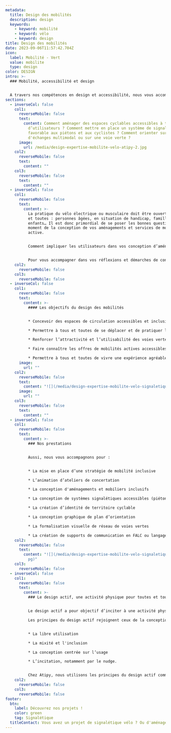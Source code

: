 ```yaml
---
metadata:
  title: Design des mobilités
  description: design
  keywords:
    - keyword: mobilité
    - keyword: vélo
    - keyword: design
title: Design des mobilités
date: 2023-09-06T11:57:42.704Z
icon:
  label: Mobilité - Vert
  value: mobilite
  type: design
color: DESIGN
intro: >-
  ### Mobilité, accessibilité et design


  A travers nos compétences en design et accessibilité, nous vous accompagnons dans votre projet territorial des mobilités actives.
sections:
  - inverseCol: false
    col1:
      reverseMobile: false
      text:
        content: Comment aménager des espaces cyclables accessibles à tous types
          d’utilisateurs ? Comment mettre en place un système de signalétique
          favorable aux piétons et aux cyclistes ? Comment orienter sur un plôe
          d'échanges multimodal ou sur une voie verte ?
      image:
        url: /media/design-expertise-mobilite-velo-atipy-2.jpg
    col2:
      reverseMobile: false
      text:
        content: ""
    col3:
      reverseMobile: false
      text:
        content: ""
  - inverseCol: false
    col1:
      reverseMobile: false
      text:
        content: >-
          La pratique du vélo électrique ou musculaire doit être ouverte à tous
          et toutes : personnes âgées, en situation de handicap, familles,
          enfants… Il est donc primordial de se poser les bonnes questions au
          moment de la conception de vos aménagements et services de mobilité
          active.


          Comment impliquer les utilisateurs dans vos conception d’aménagements cyclables ? Comment créer une identité impactante sur l’ensemble d’un territoire cyclable ? Comment informer tous les publics des services liés au vélo ? Comment créer une signalétique d’orientation accessible destinée aux cyclistes ? Comment permettre une bonne expérience à tous types d’utilisateurs ?


          Pour vous accompagner dans vos réflexions et démarches de conception, notre équipe pluridisciplinaire est composée de consultants en accessibilité, designers et urbanistes. Nous utilisons les principes de la conception universelle et du design actif.
    col2:
      reverseMobile: false
    col3:
      reverseMobile: false
  - inverseCol: false
    col1:
      reverseMobile: false
      text:
        content: >-
          #### Les objectifs du design des mobilités


          * Concevoir des espaces de circulation accessibles et inclusifs

          * Permettre à tous et toutes de se déplacer et de pratiquer le vélo ou la marche

          * Renforcer l’attractivité et l’utilisabilité des voies vertes ou pistes cyclables

          * Faire connaître les offres de mobilités actives accessibles

          * Permettre à tous et toutes de vivre une expérience agréable de la pratique du vélo.
      image:
        url: ""
    col2:
      reverseMobile: false
      text:
        content: "![](/media/design-expertise-mobilite-velo-signaletique-atipy-3.jpg)"
      image:
        url: ""
    col3:
      reverseMobile: false
      text:
        content: ""
  - inverseCol: false
    col1:
      reverseMobile: false
      text:
        content: >-
          ### Nos prestations


          Aussi, nous vous accompagnons pour :


          * La mise en place d’une stratégie de mobilité inclusive

          * L’animation d’ateliers de concertation

          * La conception d'aménagements et mobiliers inclusifs

          * La conception de systèmes signalétiques accessibles (piétons, cyclistes)

          * La création d’identité de territoire cyclable

          * La conception graphique de plan d’orientation

          * La formalisation visuelle de réseau de voies vertes

          * La création de supports de communication en FALC ou langage clair
    col2:
      reverseMobile: false
      text:
        content: "![](/media/design-expertise-mobilite-velo-signaletique-plan-atipy-4.j\
          pg)"
    col3:
      reverseMobile: false
  - inverseCol: false
    col1:
      reverseMobile: false
      text:
        content: >-
          ### Le design actif, une activité physique pour toutes et tous


          Le design actif a pour objectif d’inciter à une activité physique dans l’espace public. Cela permet aux personnes éloignées de l’activité physique et sportive de pratiquer de façon libre et ouverte. 

          Les principes du design actif rejoignent ceux de la conception universelle :


          * La libre utilisation

          * La mixité et l'inclusion

          * La conception centrée sur l’usage

          * L’incitation, notamment par le nudge.


          Chez Atipy, nous utilisons les principes du design actif comme outil au service de la mobilité et de l’accessibilité : développement d’aménagements cyclables accessibles, création de systèmes signalétiques, mise en place de services et identité territoriale…
    col2:
      reverseMobile: false
    col3:
      reverseMobile: false
footer:
  btn:
    label: Découvrez nos projets !
    color: green
    tag: Signalétique
  titleContact: Vous avez un projet de signalétique vélo ? Ou d'aménagements cyclables ?
---
```

